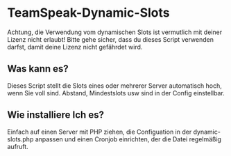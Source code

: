 # TeamSpeak-Dynamic-Slots

Achtung, die Verwendung vom dynamischen Slots ist vermutlich mit deiner Lizenz nicht erlaubt! Bitte gehe sicher, dass du dieses Script verwenden darfst, damit deine Lizenz nicht gefährdet wird.

## Was kann es?

Dieses Script stellt die Slots eines oder mehrerer Server automatisch hoch, wenn Sie voll sind. Abstand, Mindestslots usw sind in der Config einstellbar.

## Wie installiere Ich es?

Einfach auf einen Server mit PHP ziehen, die Configuation in der dynamic-slots.php anpassen und einen Cronjob einrichten, der die Datei regelmäßig aufruft.
